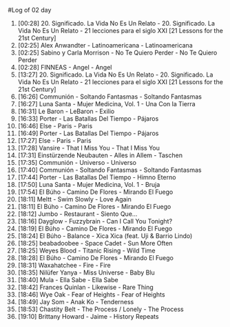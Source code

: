 #Log of 02 day

1. [00:28] 20. Significado. La Vida No Es Un Relato - 20. Significado. La Vida No Es Un Relato - 21 lecciones para el siglo XXI [21 Lessons for the 21st Century]
1. [02:25] Alex Anwandter - Latinoamericana - Latinoamericana
1. [02:25] Sabino y Carla Morrison - No Te Quiero Perder - No Te Quiero Perder
1. [02:28] FINNEAS - Angel - Angel
1. [13:27] 20. Significado. La Vida No Es Un Relato - 20. Significado. La Vida No Es Un Relato - 21 lecciones para el siglo XXI [21 Lessons for the 21st Century]
1. [16:26] Communión - Soltando Fantasmas - Soltando Fantasmas
1. [16:27] Luna Santa - Mujer Medicina, Vol. 1 - Una Con la Tierra
1. [16:31] Le Baron - LeBaron - Exilio
1. [16:33] Porter - Las Batallas Del Tiempo - Pájaros
1. [16:46] Else - Paris - Paris
1. [16:49] Porter - Las Batallas Del Tiempo - Pájaros
1. [17:27] Else - Paris - Paris
1. [17:28] Vansire - That I Miss You - That I Miss You
1. [17:31] Einstürzende Neubauten - Alles in Allem - Taschen
1. [17:35] Communión - Universo - Universo
1. [17:40] Communión - Soltando Fantasmas - Soltando Fantasmas
1. [17:44] Porter - Las Batallas Del Tiempo - Himno Eterno
1. [17:50] Luna Santa - Mujer Medicina, Vol. 1 - Bruja
1. [17:54] El Búho - Camino De Flores - Mirando El Fuego
1. [18:11] Meltt - Swim Slowly - Love Again
1. [18:11] El Búho - Camino De Flores - Mirando El Fuego
1. [18:12] Jumbo - Restaurant - Siento Que...
1. [18:16] Dayglow - Fuzzybrain - Can I Call You Tonight?
1. [18:19] El Búho - Camino De Flores - Mirando El Fuego
1. [18:24] El Búho - Balance - Xica Xica (feat. Uji & Barrio Lindo)
1. [18:25] beabadoobee - Space Cadet - Sun More Often
1. [18:25] Weyes Blood - Titanic Rising - Wild Time
1. [18:28] El Búho - Camino De Flores - Mirando El Fuego
1. [18:31] Waxahatchee - Fire - Fire
1. [18:35] Nilüfer Yanya - Miss Universe - Baby Blu
1. [18:40] Mula - Ella Sabe - Ella Sabe
1. [18:42] Frances Quinlan - Likewise - Rare Thing
1. [18:46] Wye Oak - Fear of Heights - Fear of Heights
1. [18:49] Jay Som - Anak Ko - Tenderness
1. [18:53] Chastity Belt - The Process / Lonely - The Process
1. [19:10] Brittany Howard - Jaime - History Repeats
